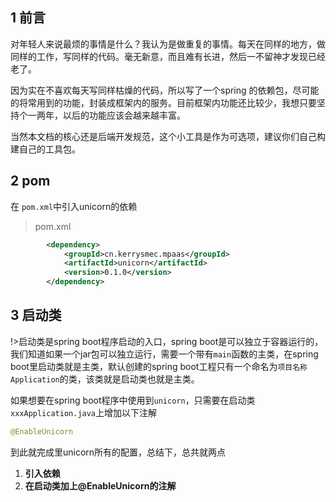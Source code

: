 ## 1 前言

对年轻人来说最烦的事情是什么？我认为是做重复的事情。每天在同样的地方，做同样的工作，写同样的代码。毫无新意，而且难有长进，然后一不留神才发现已经老了。

因为实在不喜欢每天写同样枯燥的代码，所以写了一个spring 的依赖包，尽可能的将常用到的功能，封装成框架内的服务。目前框架内功能还比较少，我想只要坚持个一两年，以后的功能应该会越来越丰富。

当然本文档的核心还是后端开发规范，这个小工具是作为可选项，建议你们自己构建自己的工具包。

## 2 pom

在 `pom.xml`中引入unicorn的依赖

>pom.xml

```xml
        <dependency>
            <groupId>cn.kerrysmec.mpaas</groupId>
            <artifactId>unicorn</artifactId>
            <version>0.1.0</version>
        </dependency>
```

## 3 启动类

!>启动类是spring boot程序启动的入口，spring boot是可以独立于容器运行的，我们知道如果一个jar包可以独立运行，需要一个带有`main`函数的主类，在spring boot里启动类就是主类，默认创建的spring boot工程只有一个命名为`项目名称Application`的类，该类就是启动类也就是主类。

如果想要在spring boot程序中使用到`unicorn`，只需要在启动类`xxxApplication.java`上增加以下注解

```java
@EnableUnicorn
```

到此就完成里unicorn所有的配置，总结下，总共就两点

1. **引入依赖**
2. **在启动类加上@EnableUnicorn的注解**

